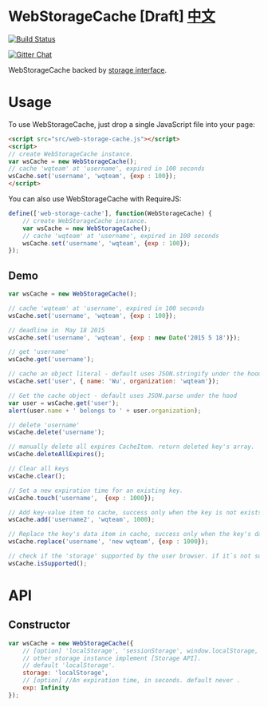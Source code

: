 # WebStorageCache [Draft] [中文](https://github.com/WQTeam/web-storage-cache/blob/master/README_zh_CN.md)
[![Build Status](https://travis-ci.org/WQTeam/web-storage-cache.svg?branch=master)](https://travis-ci.org/WQTeam/web-storage-cache)

<a href='https://gitter.im/WQTeam/web-storage-cache'>
<img src='https://badges.gitter.im/Join%20Chat.svg' alt='Gitter Chat' />
</a>

WebStorageCache backed by [storage interface](http://www.w3.org/TR/webstorage/#storage).

# Usage
To use WebStorageCache, just drop a single JavaScript file into your page:
```html
<script src="src/web-storage-cache.js"></script>
<script>
// create WebStorageCache instance.
var wsCache = new WebStorageCache();
// cache 'wqteam' at 'username', expired in 100 seconds
wsCache.set('username', 'wqteam', {exp : 100});
</script>
```
You can also use WebStorageCache with RequireJS:
```javascript
define(['web-storage-cache'], function(WebStorageCache) {
    // create WebStorageCache instance.
    var wsCache = new WebStorageCache();
    // cache 'wqteam' at 'username', expired in 100 seconds
    wsCache.set('username', 'wqteam', {exp : 100});
});
```
## Demo
```javascript
var wsCache = new WebStorageCache();

// cache 'wqteam' at 'username', expired in 100 seconds
wsCache.set('username', 'wqteam', {exp : 100});

// deadline in  May 18 2015
wsCache.set('username', 'wqteam', {exp : new Date('2015 5 18')});

// get 'username'
wsCache.get('username');

// cache an object literal - default uses JSON.stringify under the hood
wsCache.set('user', { name: 'Wu', organization: 'wqteam'});

// Get the cache object - default uses JSON.parse under the hood
var user = wsCache.get('user');
alert(user.name + ' belongs to ' + user.organization);

// delete 'username'
wsCache.delete('username');

// manually delete all expires CacheItem. return deleted key's array.
wsCache.deleteAllExpires();

// Clear all keys
wsCache.clear();

// Set a new expiration time for an existing key.
wsCache.touch('username',  {exp : 1000});

// Add key-value item to cache, success only when the key is not exists in cache
wsCache.add('username2', 'wqteam', 1000);

// Replace the key's data item in cache, success only when the key's data item is exists in cache.
wsCache.replace('username', 'new wqteam', {exp : 1000});

// check if the 'storage' supported by the user browser. if it`s not supported by the user browser all the  WebStorageCache API methods will do noting.
wsCache.isSupported();

```
# API

## Constructor
```javascript
var wsCache = new WebStorageCache({
    // [option] 'localStorage', 'sessionStorage', window.localStorage, window.sessionStorage or
    // other storage instance implement [Storage API].
    // default 'localStorage'.
    storage: 'localStorage',
    // [option] //An expiration time, in seconds. default never .
    exp: Infinity
});
```
